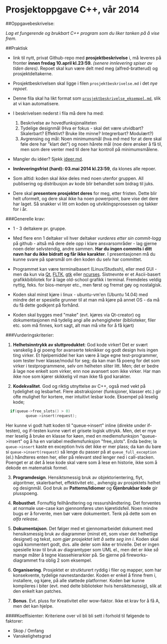 Prosjektoppgave C++, vår 2014
===================================

##Oppgavebeskrivelse:

*Lag et fungerende og brukbart C++ program som du liker tanken på å vise frem.*

##Praktisk

- link til nytt, privat Github-repo med **prosjektbeskrivelse** i, må leveres på fronter **innen fredag 10.april kl.23:59.** *(senere innlevering spiser av tiden deres)*. Repoet skal kun være delt med meg (alfred-bratterud) og prosjektdeltakerne. 

- Prosjektbeskrivelsen skal ligge i filen `prosjektbeskrivelse.md` i det *nye repoet*. 
- Denne fila skal ha likt format som [`prosjektbeskrivelse_eksempel.md`](./prosjektbeskrivelse_eksempel.md), slik at vi kan automatisere.
- I beskrivelsen nederst i fila må dere ha med: 
    1. Beskrivelse av hovedfunksjonaliteten  		       
    2. Tydelige designmål (Hva er fokus - skal det være utvidbart? Skalerbart? Effektivt? Bruke lite minne? Integrerbart? Modulært?)
    2. Avgrensing og mål: Noen minimumsmål (hva *må* med for at dere skal føle dere har "klart det") og noen hårete mål (noe dere ønsker å få til, men som dere venter med til dere har kontroll på minimumsmålene.

- Mangler du idéer? Sjekk [ideer.md](ideer.md).

- **Innleveringsfrist (hard):  03.mai 2014 kl.23:59**, da klones alle repoer.

- Som alltid: koden skal ikke deles med noen utenfor gruppen. All publisering og distribusjon av kode blir behandlet som bidrag til juks.

- Dere skal **presentere prosjektet deres** for meg, etter fristen. Dette blir helt uformelt, og dere skal ikke ha noen powerpoint, bare vise det dere har laget. Så snakker vi litt om koden og utviklingsprosessen og takker for i år.



###Generelle krav: 

  * 1 - 3 deltakere pr. gruppe. 

  * Med flere enn 1 deltaker vil hver deltaker *vurderes etter sin commit-logg* på github - altså må dere dele opp i klare ansvarsområder - lag gjerne noen deler selvstendig, andre sammen. **Har du ingen commits i ditt navn har du ikke bidratt og får ikke karakter**. I presentasjonen må du kunne svare på spørsmål om den koden du selv har committet. 

  * Programmet kan være terminalbasert (Linux/Studssh), eller med GUI - men da kun via [Qt](http://qt-project.org), [FLTK](http://fltk.org), [gtk](http://www.gtk.org/) eller [ncurses](http://www.gnu.org/software/ncurses/). Sistnevnte er et Ascii-basert grafikkbibliotek for å lage old-school grafikk i terminal. Fremdeles veldig nyttig, feks. for bios-menyer etc., men først og fremst gøy og nostalgisk.

  * Koden skal minst kjøre i linux - ubuntu-vm'en (Ubuntu 14.04) med mindre det er spesielle grunner til at man må kjøre på annet OS - da må du få dette godkjent på forhånd.

  * Koden skal bygges med "make" (evt. kjøres via Qt-creator) og dokumentasjonen må tydelig angi alle avhengigheter (biblioteker, filer etc. som må finnes, kort sagt, alt man må vite for å få kjørt)

###Vurderingskriterier:
  1. **Helhetsinntrykk av sluttproduktet**: God kode virker! Det er svært vanskelig å gi poeng for avanserte teknikker og godt design hvis ingen ting virker. Et hjelpemiddel her kan være å lage egne test-programmer, som tester hver klasse/modul for seg; da kan man få poeng for det som virker i testprogrammene, selv om helheten sliter litt. Men; det er bedre å lage noe enkelt som virker, enn noe avansert som ikke virker. Har man ikke noe som kjører skikkelig vil man ikke få god karakter.

  2. **Kodekvalitet**.  God og riktig utnyttelse av C++, også med vekt på tydelighet og lesbarhet. Flere abstraksjoner (funksjoner, klasser etc.) gir ofte mulighet for kortere, mer intuitivt lesbar kode. Eksempel på leselig kode;
  ```c++ 
	if(queue->free_slots() > 0)
           queue->insert(request);
  ```
  Her kunne vi godt hatt koden til "queue->insert" inline (direkte under if-testen), og if-testen kunne vært et grisete logisk uttrykk. Men, det er mye mer leselig å bruke en klasse for køen, med en medlemsfunksjon "queue->insert" og å ha en variabel medlemsfunksjon "free_slots". Enda bedre; la `queue->insert` kaste en exception hvis det ikke er mer plass; da kan du bare si `queue->insert(request)` så lenge du passer på at `queue_full_exception` (el.) håndteres enten her, eller på relevant sted lenger ned i call-stacken. Poenget er at det å lese kode skal være som å lese en historie, ikke som å dekode en matematisk formel.

  3. **Programdesign**. Hensiktsmessig bruk av objektorientering, flyt, algoritmer, skalerbarhet, effektivitet etc., avhengig av prosjektets helhet og designmål. God bruk av **Patterns/Idiomer** og **Gjenbrukbar kode** gir plusspoeng.

  4. **Robusthet**. Fornuftig feilhåndtering og ressurshåndtering. Det forventes at normale use-case kan gjennomføres uten kjøretidsfeil. Noen mindre bugs er å forvente, men bør være dokumentert. Tenk på dette som en *alfa release*.

  5. **Dokumentajson**.  Det følger med et gjennomarbeidet dokument med hensiksmessig bruk av diagrammer (minst ett, som viser det helhetlige designet) og tekst, *som gjør prosjektet lett å sette seg inn i*. Koden skal også kommentert godt, dvs. alle deler som ikke er trivielle. Det er ingen spesielle krav til bruk av diagramtyper som UML el., men det er ikke *så* mange måter å tegne klassehierarkier på. Se gjerne på fireworks-diagrammet fra oblig 2 som eksempel.

  6. **Organisering**. Prosjektet er strutkturert ryddig i filer og mapper, som har konsekvente, tydelige navnestandarder. Koden er enkel å finne frem i, installere, og kjøre, på alle støttede platformer. Koden bør kunne kompileres i biter (evt. med delte biblioteker hvis hensiktsmessig), slik at den enkelt kan patches.

  7. **Bonus**. Evt. pluss for Kreativitet eller wow-faktor. Ikke et krav for å få A, men det kan hjelpe.

####Koeffisienter:
Kriteriene over vil bli bli sett i forhold til følgende to faktorer:

- Skop / Omfang
- Vanskelighetsgrad

